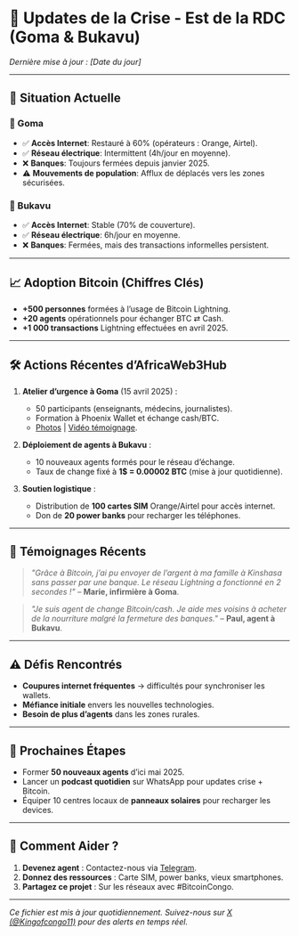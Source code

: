 # 📢 Updates de la Crise - Est de la RDC (Goma & Bukavu)  
*Dernière mise à jour : [Date du jour]*  

---

## 🚨 Situation Actuelle  
### 🔸 Goma  
- ✅ **Accès Internet**: Restauré à 60% (opérateurs : Orange, Airtel).  
- ✅ **Réseau électrique**: Intermittent (4h/jour en moyenne).  
- ❌ **Banques**: Toujours fermées depuis janvier 2025.  
- ⚠️ **Mouvements de population**: Afflux de déplacés vers les zones sécurisées.  

### 🔸 Bukavu  
- ✅ **Accès Internet**: Stable (70% de couverture).  
- ✅ **Réseau électrique**: 6h/jour en moyenne.  
- ❌ **Banques**: Fermées, mais des transactions informelles persistent.  

---

## 📈 Adoption Bitcoin (Chiffres Clés)  
- **+500 personnes** formées à l’usage de Bitcoin Lightning.  
- **+20 agents** opérationnels pour échanger BTC ⇄ Cash.  
- **+1 000 transactions** Lightning effectuées en avril 2025.  

---

## 🛠️ Actions Récentes d’AfricaWeb3Hub  
1. **Atelier d’urgence à Goma** (15 avril 2025) :  
   - 50 participants (enseignants, médecins, journalistes).  
   - Formation à Phoenix Wallet et échange cash/BTC.  
   - [Photos](lien_vers_photos) | [Vidéo témoignage](lien_vers_vidéo).  

2. **Déploiement de agents à Bukavu** :  
   - 10 nouveaux agents formés pour le réseau d’échange.  
   - Taux de change fixé à **1$ = 0.00002 BTC** (mise à jour quotidienne).  

3. **Soutien logistique** :  
   - Distribution de **100 cartes SIM** Orange/Airtel pour accès internet.  
   - Don de **20 power banks** pour recharger les téléphones.  

---

## 📢 Témoignages Récents  
> *"Grâce à Bitcoin, j’ai pu envoyer de l’argent à ma famille à Kinshasa sans passer par une banque. Le réseau Lightning a fonctionné en 2 secondes !"* – **Marie, infirmière à Goma**.  

> *"Je suis agent de change Bitcoin/cash. Je aide mes voisins à acheter de la nourriture malgré la fermeture des banques."* – **Paul, agent à Bukavu**.  

---

## ⚠️ Défis Rencontrés  
- **Coupures internet fréquentes** → difficultés pour synchroniser les wallets.  
- **Méfiance initiale** envers les nouvelles technologies.  
- **Besoin de plus d’agents** dans les zones rurales.  

---

## 🎯 Prochaines Étapes  
- Former **50 nouveaux agents** d’ici mai 2025.  
- Lancer un **podcast quotidien** sur WhatsApp pour updates crise + Bitcoin.  
- Équiper 10 centres locaux de **panneaux solaires** pour recharger les devices.  

---

## 📌 Comment Aider ?  
1. **Devenez agent** : Contactez-nous via [Telegram](https://t.me/africaweb3hub).  
2. **Donnez des ressources** : Carte SIM, power banks, vieux smartphones.  
3. **Partagez ce projet** : Sur les réseaux avec #BitcoinCongo.  

---

*Ce fichier est mis à jour quotidiennement. Suivez-nous sur [X (@Kingofcongo11)](https://twitter.com/Kingofcongo11) pour des alerts en temps réel.*  
